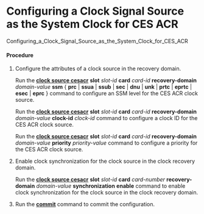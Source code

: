 Configuring a Clock Signal Source as the System Clock for CES ACR
=================================================================

Configuring_a_Clock_Signal_Source_as_the_System_Clock_for_CES_ACR

#### Procedure

1. Configure the attributes of a clock source in the recovery domain.
   
   
   
   Run the [**clock source cesacr**](cmdqueryname=clock+source+cesacr) **slot** *slot-id* **card** *card-id* **recovery-domain** *domain-value* **ssm** { **prc** | **ssua** | **ssub** | **sec** | **dnu** | **unk** | **prtc** | **eprtc** | **esec** | **eprc** } command to configure an SSM level for the CES ACR clock source.
   
   
   
   Run the [**clock source cesacr**](cmdqueryname=clock+source+cesacr) **slot** *slot-id* **card** *card-id* **recovery-domain** *domain-value* **clock-id** *clock-id* command to configure a clock ID for the CES ACR clock source.
   
   
   
   Run the [**clock source cesacr**](cmdqueryname=clock+source+cesacr) **slot** *slot-id* **card** *card-id* **recovery-domain** *domain-value* **priority** *priority-value* command to configure a priority for the CES ACR clock source.
2. Enable clock synchronization for the clock source in the clock recovery domain.
   
   
   
   Run the [**clock source cesacr**](cmdqueryname=clock+source+cesacr) **slot** *slot-id* **card** *card-number* **recovery-domain** *domain-value* **synchronization** **enable** command to enable clock synchronization for the clock source in the clock recovery domain.
3. Run the [**commit**](cmdqueryname=commit) command to commit the configuration.